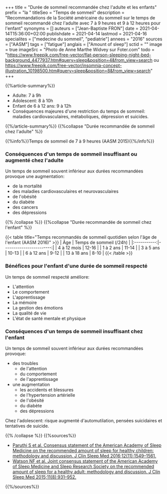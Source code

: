 +++
title = "Durée de sommeil recommandée chez l'adulte et les enfants"
prefix = "la "
titleSeo = "Temps de sommeil"
description = "Recommandations de la Société américaine du sommeil sur le temps de sommeil recommandé chez l'adulte avec 7 à 9 heures et 9 à 12 heures pour l'enfant"
synonyms = []
auteurs = ["Jean-Baptiste FRON"]
date = 2021-04-14T15:36:00+02:00
publishdate = 2021-04-14
lastmod = 2021-04-16
specialites = ["medecine du sommeil", "pediatrie"]
annees = "2016"
sources = ["AASM"]
tags = ["fatigue"]
anglais = ["Amount of sleep"]
sctid = ""
image = true
imageSrc = "Photo de Anne Marthe Widvey sur Foter.com"
todo = "https://www.freepik.com/free-vector/flat-person-sleeping-night-bed-background_4477937.htm#query=sleep&position=4&from_view=search ou https://www.freepik.com/free-vector/insomnia-concept-illustration_10198500.htm#query=sleep&position=8&from_view=search"
+++

{{%article-summary%}}

- Adulte: 7 à 9h
- Adolescent: 8 à 10h
- Enfant de 6 à 12 ans: 9 à 12h
- Conséquences majeures d'une restriction du temps de sommeil: maladies cardiovasculaires, métaboliques, dépression et suicides.

{{%/article-summary%}}
{{%collapse "Durée recommandée de sommeil chez l'adulte" %}}

{{%info%}}Temps de sommeil de 7 à 9 heures (AASM 2015){{%/info%}}

### Conséquences d'un temps de sommeil insuffisant ou augmenté chez l'adulte

Un temps de sommeil souvent inférieur aux durées recommandées provoque une augmentation:

- de la mortalité
- des maladies cardiovasculaires et neurovasculaires
- de l'obésité
- du diabète
- des cancers
- des dépressions

{{% /collapse %}}
{{%collapse "Durée recommandée de sommeil chez l'enfant" %}}

{{< table title="Temps recommandés de sommeil quotidien selon l'âge de l'enfant (AASM 2016)" >}}
| Âge         | Temps de sommeil (/24h) |
|:-----------:|------------------------:|
| 4 à 12 mois | 12-16 |
| 1 à 2 ans   | 11-14 |
| 3 à 5 ans   | 10-13 |
| 6 à 12 ans  | 9-12  |
| 13 à 18 ans | 8-10  |
{{< /table >}}

### Bénéfices pour l'enfant d'une durée de sommeil respecté

Un temps de sommeil respecté améliore:

- L'attention
- Le comportement
- L'apprentissage
- La mémoire
- La gestion des émotions
- La qualité de vie
- L'état de santé mentale et physique

### Conséquences d'un temps de sommeil insuffisant chez l'enfant

Un temps de sommeil souvent inférieur aux durées recommandées provoque:

- des troubles
  - de l'attention
  - du comportement
  - de l'apprentissage
- une augmentation
  - les accidents et blessures
  - de l'hypertension artérielle
  - de l'obésité
  - du diabète
  - des dépressions

Chez l'adolescent: risque augmenté d'automutilation, pensées suicidaires et tentatives de suicide.

{{% /collapse %}}
{{%sources%}}

- [Paruthi S et al. Consensus statement of the American Academy of Sleep Medicine on the recommended amount of sleep for healthy children: methodology and discussion. J Clin Sleep Med 2016;12(11):1549–1561.](http://dx.doi.org/10.5664/jcsm.6288)
- [Watson NF et al. Joint consensus statement of the American Academy of Sleep Medicine and Sleep Research Society on the recommended amount of sleep for a healthy adult: methodology and discussion. J Clin Sleep Med 2015;11(8):931–952.](http://dx.doi.org/10.5664/jcsm.4950)

{{%/sources%}}
